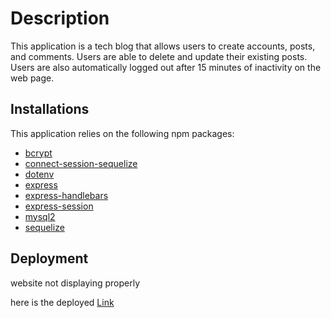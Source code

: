 # Description

This application is a tech blog that allows users to create accounts, posts, and comments. Users are able to delete and update their existing posts. Users are also automatically logged out after 15 minutes of inactivity on the web page.

## Installations

This application relies on the following npm packages:
* [bcrypt](https://www.npmjs.com/package/bcrypt)
* [connect-session-sequelize](https://www.npmjs.com/package/connect-session-sequelize)
* [dotenv](https://www.npmjs.com/package/dotenv)
* [express](https://www.npmjs.com/package/express)
* [express-handlebars](https://www.npmjs.com/package/express-handlebars)
* [express-session](https://www.npmjs.com/package/express-session)
* [mysql2](https://www.npmjs.com/package/mysql2)
* [sequelize](https://www.npmjs.com/package/sequelize)

## Deployment

website not displaying properly

here is the deployed [Link]( https://intense-harbor-10664.herokuapp.com/)
